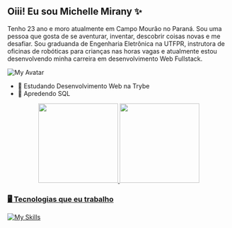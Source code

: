 ## **Oiii! Eu sou Michelle Mirany ✨**

Tenho 23 ano e moro atualmente em Campo Mourão no Paraná. Sou uma pessoa que gosta de se aventurar, inventar, descobrir coisas novas e me desafiar. Sou graduanda de Engenharia Eletrônica na UTFPR, instrutora de oficinas de robóticas para crianças nas horas vagas e atualmente estou desenvolvendo minha carreira em desenvolvimento Web Fullstack.

![My Avatar](http://url/to/img.png)

* 💚 Estudando Desenvolvimento Web na Trybe
* 🐞 Apredendo SQL

<div align="center">
  <a href="https://github.com/Micheany">
  <img height="180em" src="https://github-readme-stats.vercel.app/api?username=Micheany&show_icons=true&theme=panda&include_all_commits=true&count_private=true"/>
  <img height="180em" src="https://github-readme-stats.vercel.app/api/top-langs/?username=Micheany&layout=compact&langs_count=7&theme=panda"/>
</div>

### 🖥️ **Tecnologias que eu trabalho**
  
[![My Skills](https://skills.thijs.gg/icons?i=js,html,css,react,c,figma,git&theme=light)](https://skills.thijs.gg)
